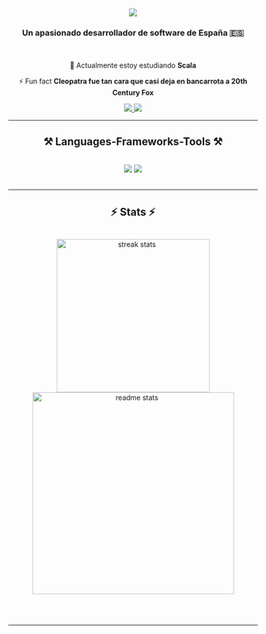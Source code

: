 <h1 align="center">
    <img src="https://readme-typing-svg.herokuapp.com/?font=Righteous&size=35&center=true&vCenter=true&width=500&height=70&duration=4000&lines=Hola+Pequeños!+👋;+Soy+Miguel+Ángel!;" />
</h1>

<h3 align="center">Un apasionado desarrollador de software de España 🇪🇸</h3>

<br/>

<div align="center">
 
 🌱 Actualmente estoy estudiando **Scala**
 
⚡ Fun fact **Cleopatra fue tan cara que casi deja en bancarrota a 20th Century Fox**

 </div>
 
<div align="center"> 
  <a href="https://twitter.com/XSManGe1">
    <img src="https://img.shields.io/badge/twitter-333333?style=for-the-badge&logo=twitter&logoColor=blue" />
  </a>
  <a href="https://www.instagram.com/elmange25/" target="_blank">
    <img src="https://img.shields.io/badge/instagram-333333?style=for-the-badge&logo=instagram&logoColor=E1306C" target="_blank" />
  </a>
</div>

 <hr/>
 
<h2 align="center">⚒️ Languages-Frameworks-Tools ⚒️</h2>
<br/>
<div align="center">
    <img src="https://skillicons.dev/icons?i=html,css,vscode,github,git" />
    <img src="https://skillicons.dev/icons?i=nodejs,javascript,java,cs,scala" /><br>
</div>

<br/>
<hr/>

<h2 align="center">⚡ Stats ⚡</h2>
<br>
<div align=center>
  <img width=309 src="https://github-readme-stats-salesp07.vercel.app/api/top-langs/?username=ByManGe1&hide=HTML&langs_count=8&layout=compact&theme=react&border_radius=10&size_weight=0.5&count_weight=0.5&exclude_repo=github-readme-stats" alt="streak stats"/>
  <img width=407 src="https://github-readme-stats-salesp07.vercel.app/api?username=ByManGe1&count_private=true&show_icons=true&theme=react&rank_icon=github&border_radius=10" alt="readme stats" />
</div>

<br/><br/>

<hr/>

<br/>
